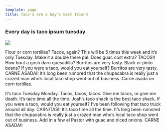 ```yaml
---
template: page
title: Taco's are a boy's best friend
---
```

### Every day is taco ipsum tuesday.

![](https://images.unsplash.com/photo-1599974579688-8dbdd335c77f?ixid=MXwxMjA3fDB8MHxwaG90by1wYWdlfHx8fGVufDB8fHw%3D\&ixlib=rb-1.2.1\&auto=format\&fit=crop\&w=2142\&q=80) 

Flour or corn tortillas? Tacos,
again? This will be 5 times this week and it’s only Tuesday. Make it a
double there pal. Does guac cost extra? TACOS!! How bout a gosh darn
quesadilla? Burritos are very tasty. Black or pinto beans? If you were a
taco, would you eat yourself? Burritos are very tasty. CARNE ASADA!!
It’s long been rumored that the chupacabra is really just a crazed man
who’s local taco shop went out of business. Carne asada on corn
tortillas.

It’s taco Tuesday Monday. Tacos, tacos, tacos. Give me
tacos, or give me death. It’s taco time all the time. Josh’s taco shack
is the best taco shack. If you were a taco, would you eat yourself?
I’ve been following that taco truck around all day. CARNITAS!! It’s taco
time all the time. It’s long been rumored that the chupacabra is really
just a crazed man who’s local taco shop went out of business. Add in a
few el Pastor with guac and diced onions. CARNE ASADA!!
